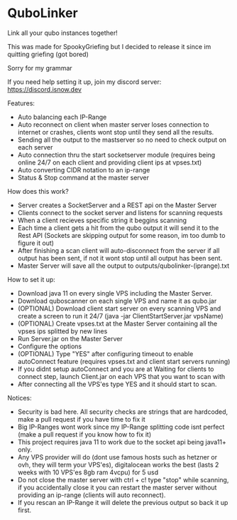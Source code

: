 # QuboLinker
Link all your qubo instances together!

This was made for SpookyGriefing but I decided to release it since im quitting griefing (got bored)

Sorry for my grammar

If you need help setting it up, join my discord server: https://discord.isnow.dev

Features:
  - Auto balancing each IP-Range
  - Auto reconnect on client when master server loses connection to internet or crashes, clients wont stop until they send all the results.
  - Sending all the output to the mastserver so no need to check output on each server
  - Auto connection thru the start socketserver module (requires being online 24/7 on each client and providing client ips at vpses.txt)
  - Auto converting CIDR notation to an ip-range
  - Status & Stop command at the master server

How does this work?
  - Server creates a SocketServer and a REST api on the Master Server
  - Clients connect to the socket server and listens for scanning requests
  - When a client recieves specific string it beggins scanning
  - Each time a client gets a hit from the qubo output it will send it to the Rest API (Sockets are skipping output for some reason, im too dumb to figure it out)
  - After finishing a scan client will auto-disconnect from the server if all output has been sent, if not it wont stop until all output has been sent.
  - Master Server will save all the output to outputs/qubolinker-(iprange).txt

How to set it up:
  - Download java 11 on every single VPS including the Master Server.
  - Download quboscanner on each single VPS and name it as qubo.jar
  - (OPTIONAL) Download client start server on every scanning VPS and create a screen to run it 24/7 (java -jar ClientStartServer.jar vpsName)
  - (OPTIONAL) Create vpses.txt at the Master Server containing all the vpses ips splitted by new lines
  - Run Server.jar on the Master Server
  - Configure the options
  - (OPTIONAL) Type "YES" after configuring timeout to enable autoConnect feature (requires vpses.txt and client start servers running)
  - If you didnt setup autoConnect and you are at Waiting for clients to connect step, launch Client.jar on each VPS that you want to scan with
  - After connecting all the VPS'es type YES and it should start to scan.

Notices:
  - Security is bad here. All security checks are strings that are hardcoded, make a pull request if you have time to fix it
  - Big IP-Ranges wont work since my IP-Range splitting code isnt perfect (make a pull request if you know how to fix it)
  - This project requires java 11 to work due to the socket api being java11+ only.
  - Any VPS provider will do (dont use famous hosts such as hetzner or ovh, they will term your VPS'es), digitalocean works the best (lasts 2 weeks with 10 VPS'es 8gb ram 4vcpu) for 5 usd
  - Do not close the master server with ctrl + c! type "stop" while scanning, if you accidentally close it you can restart the master server without providing an ip-range (clients will auto reconnect).
  - If you rescan an IP-Range it will delete the previous output so back it up first.
